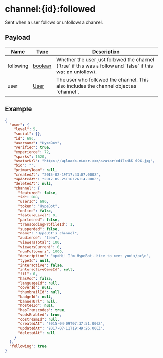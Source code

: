 # channel:{id}:followed

Sent when a user follows or unfollows a channel.

## Payload
|Name|Type|Description|
|----|----|-----------|
|following|[boolean](REST_LINK/boolean)|Whether the user just followed the channel (&#x60;true&#x60; if this was a follow and &#x60;false&#x60; if this was an unfollow).|
|user|[User](REST_LINK/User)|The user who followed the channel. This also includes the channel object as &#x60;channel&#x60;.|

## Example
```json
{
  "user": {
    "level": 5,
    "social": {},
    "id": 696,
    "username": "HypeBot",
    "verified": true,
    "experience": 72,
    "sparks": 1620,
    "avatarUrl": "https://uploads.mixer.com/avatar/ed47s4h5-696.jpg",
    "bio": "",
    "primaryTeam": null,
    "createdAt": "2015-02-19T17:43:07.000Z",
    "updatedAt": "2017-05-25T16:26:14.000Z",
    "deletedAt": null,
    "channel": {
      "featured": false,
      "id": 588,
      "userId": 696,
      "token": "HypeBot",
      "online": false,
      "featureLevel": 0,
      "partnered": false,
      "transcodingProfileId": 1,
      "suspended": false,
      "name": "HypeBot's Channel",
      "audience": "teen",
      "viewersTotal": 100,
      "viewersCurrent": 0,
      "numFollowers": 1000,
      "description": "<p>Hi! I'm HypeBot. Nice to meet you!</p>\n",
      "typeId": null,
      "interactive": false,
      "interactiveGameId": null,
      "ftl": 0,
      "hasVod": false,
      "languageId": null,
      "coverId": null,
      "thumbnailId": null,
      "badgeId": null,
      "bannerUrl": null,
      "hosteeId": null,
      "hasTranscodes": true,
      "vodsEnabled": true,
      "costreamId": null,
      "createdAt": "2015-04-09T07:37:51.000Z",
      "updatedAt": "2017-07-11T19:49:26.000Z",
      "deletedAt": null
    }
  },
  "following": true
}
```
